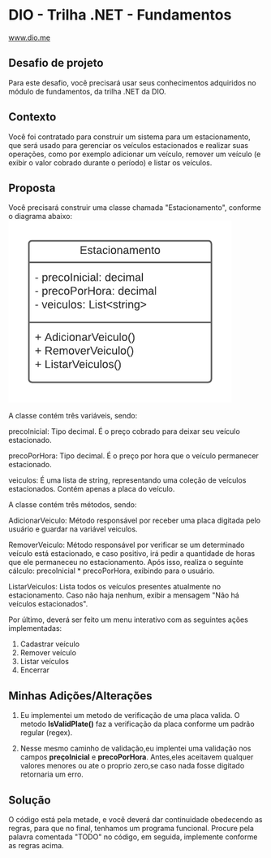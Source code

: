 # DIO - Trilha .NET - Fundamentos
www.dio.me

## Desafio de projeto
Para este desafio, você precisará usar seus conhecimentos adquiridos no módulo de fundamentos, da trilha .NET da DIO.

## Contexto
Você foi contratado para construir um sistema para um estacionamento, que será usado para gerenciar os veículos estacionados e realizar suas operações, como por exemplo adicionar um veículo, remover um veículo (e exibir o valor cobrado durante o período) e listar os veículos.

## Proposta
Você precisará construir uma classe chamada "Estacionamento", conforme o diagrama abaixo:
<img src="diagrama_classe_estacionamento.png">

A classe contém três variáveis, sendo:

precoInicial: Tipo decimal. É o preço cobrado para deixar seu veículo estacionado.

precoPorHora: Tipo decimal. É o preço por hora que o veículo permanecer estacionado.

veiculos: É uma lista de string, representando uma coleção de veículos estacionados. Contém apenas a placa do veículo.

A classe contém três métodos, sendo:

AdicionarVeiculo: Método responsável por receber uma placa digitada pelo usuário e guardar na variável veiculos.

RemoverVeiculo: Método responsável por verificar se um determinado veículo está estacionado, e caso positivo, irá pedir a quantidade de horas que ele permaneceu no estacionamento. Após isso, realiza o seguinte cálculo: precoInicial * precoPorHora, exibindo para o usuário.

ListarVeiculos: Lista todos os veículos presentes atualmente no estacionamento. Caso não haja nenhum, exibir a mensagem "Não há veículos estacionados".

Por último, deverá ser feito um menu interativo com as seguintes ações implementadas:

1. Cadastrar veículo
2. Remover veículo
3. Listar veículos
4. Encerrar

## Minhas Adições/Alterações
1. Eu implementei um metodo de verificação de uma placa valida. O metodo **IsValidPlate()** faz a verificação da placa conforme um padrão regular (regex).

2. Nesse mesmo caminho de validação,eu implentei uma validação nos campos **preçoInicial** e **precoPorHora**. Antes,eles aceitavem qualquer valores menores ou ate o proprio zero,se caso nada fosse digitado retornaria um erro.

## Solução
O código está pela metade, e você deverá dar continuidade obedecendo as regras, para que no final, tenhamos um programa funcional. Procure pela palavra comentada "TODO" no código, em seguida, implemente conforme as regras acima.
